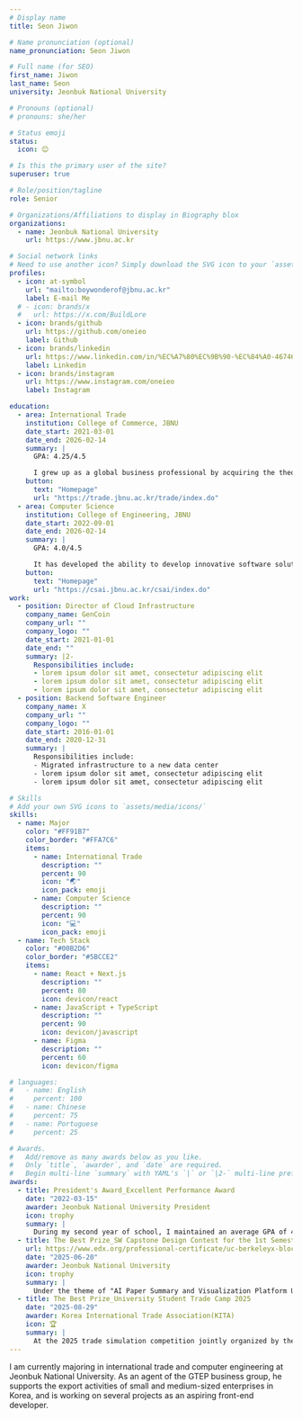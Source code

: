 ```yaml
---
# Display name
title: Seon Jiwon

# Name pronunciation (optional)
name_pronunciation: Seon Jiwon

# Full name (for SEO)
first_name: Jiwon
last_name: Seon
university: Jeonbuk National University

# Pronouns (optional)
# pronouns: she/her

# Status emoji
status:
  icon: 😊

# Is this the primary user of the site?
superuser: true

# Role/position/tagline
role: Senior

# Organizations/Affiliations to display in Biography blox
organizations:
  - name: Jeonbuk National University
    url: https://www.jbnu.ac.kr

# Social network links
# Need to use another icon? Simply download the SVG icon to your `assets/media/icons/` folder.
profiles:
  - icon: at-symbol
    url: "mailto:boywonderof@jbnu.ac.kr"
    label: E-mail Me
  # - icon: brands/x
  #   url: https://x.com/BuildLore
  - icon: brands/github
    url: https://github.com/oneieo
    label: Github
  - icon: brands/linkedin
    url: https://www.linkedin.com/in/%EC%A7%80%EC%9B%90-%EC%84%A0-467467366/
    label: Linkedin
  - icon: brands/instagram
    url: https://www.instagram.com/oneieo
    label: Instagram

education:
  - area: International Trade
    institution: College of Commerce, JBNU
    date_start: 2021-03-01
    date_end: 2026-02-14
    summary: |
      GPA: 4.25/4.5

      I grew up as a global business professional by acquiring the theoretical foundation and practical knowledge of international trade and learning global market trends, trade negotiations, import and export procedures, and international marketing strategies.
    button:
      text: "Homepage"
      url: "https://trade.jbnu.ac.kr/trade/index.do"
  - area: Computer Science
    institution: College of Engineering, JBNU
    date_start: 2022-09-01
    date_end: 2026-02-14
    summary: |
      GPA: 4.0/4.5

      It has developed the ability to develop innovative software solutions through programming, data structure, algorithms, databases, and artificial intelligence by learning from basic theory of computer science to practical applications.
    button:
      text: "Homepage"
      url: "https://csai.jbnu.ac.kr/csai/index.do"
work:
  - position: Director of Cloud Infrastructure
    company_name: GenCoin
    company_url: ""
    company_logo: ""
    date_start: 2021-01-01
    date_end: ""
    summary: |2-
      Responsibilities include:
      - lorem ipsum dolor sit amet, consectetur adipiscing elit
      - lorem ipsum dolor sit amet, consectetur adipiscing elit
      - lorem ipsum dolor sit amet, consectetur adipiscing elit
  - position: Backend Software Engineer
    company_name: X
    company_url: ""
    company_logo: ""
    date_start: 2016-01-01
    date_end: 2020-12-31
    summary: |
      Responsibilities include:
      - Migrated infrastructure to a new data center
      - lorem ipsum dolor sit amet, consectetur adipiscing elit
      - lorem ipsum dolor sit amet, consectetur adipiscing elit

# Skills
# Add your own SVG icons to `assets/media/icons/`
skills:
  - name: Major
    color: "#FF91B7"
    color_border: "#FFA7C6"
    items:
      - name: International Trade
        description: ""
        percent: 90
        icon: "🌏"
        icon_pack: emoji
      - name: Computer Science
        description: ""
        percent: 90
        icon: "💻"
        icon_pack: emoji
  - name: Tech Stack
    color: "#00B2D6"
    color_border: "#5BCCE2"
    items:
      - name: React + Next.js
        description: ""
        percent: 80
        icon: devicon/react
      - name: JavaScript + TypeScript
        description: ""
        percent: 90
        icon: devicon/javascript
      - name: Figma
        description: ""
        percent: 60
        icon: devicon/figma

# languages:
#   - name: English
#     percent: 100
#   - name: Chinese
#     percent: 75
#   - name: Portuguese
#     percent: 25

# Awards.
#   Add/remove as many awards below as you like.
#   Only `title`, `awarder`, and `date` are required.
#   Begin multi-line `summary` with YAML's `|` or `|2-` multi-line prefix and indent 2 spaces below.
awards:
  - title: President's Award_Excellent Performance Award
    date: "2022-03-15"
    awarder: Jeonbuk National University President
    icon: trophy
    summary: |
      During my second year of school, I maintained an average GPA of 4.5/4.5 in all subjects to achieve the first place in the department, and won the Presidential Award in recognition of my academic achievement.
  - title: The Best Prize_SW Capstone Design Contest for the 1st Semester of the 2025 School Year
    url: https://www.edx.org/professional-certificate/uc-berkeleyx-blockchain-fundamentals
    date: "2025-06-20"
    awarder: Jeonbuk National University
    icon: trophy
    summary: |
      Under the theme of "AI Paper Summary and Visualization Platform Using LLM," we developed an innovative system that automatically extracts the core contents of academic papers and converts them into intuitive visualization data by utilizing natural language processing technology of large language models. We presented a practical solution that can drastically shorten the review time of the paper for researchers, and won the grand prize in recognition of its excellent technical completeness and high usability.
  - title: The Best Prize_University Student Trade Camp 2025
    date: "2025-08-29"
    awarder: Korea International Trade Association(KITA)
    icon: 🏆
    summary: |
      At the 2025 trade simulation competition jointly organized by the Korea International Trade Association and the Industry-Academic Cooperation Foundation, the company presented its strategy for entering the Japanese market by Korean churro companies. By closely analyzing the growth trend and consumer preference of the Japanese pet market, and systematically establishing localization strategies, distribution channel construction plan, and marketing strategy based on the differentiated competitiveness of Korean products, we presented a highly feasible plan for entering the market. We received the top prize in recognition of the depth of market research, specificity of the strategy, and practical applicability.
---
```


I am currently majoring in international trade and computer engineering at Jeonbuk National University.
As an agent of the GTEP business group, he supports the export activities of small and medium-sized enterprises in Korea, and is working on several projects as an aspiring front-end developer.
